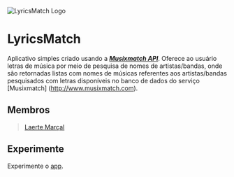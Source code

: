 ![LyricsMatch Logo](http://i.imgur.com/akKFEv8.png?1)

# LyricsMatch
Aplicativo simples criado usando a [**_Musixmatch API_**](http://api.musixmatch.com). Oferece ao usuário letras de música por meio de pesquisa de nomes de artistas/bandas, onde são retornadas listas com nomes de músicas referentes aos artistas/bandas pesquisados com letras disponíveis no banco de dados do serviço [Musixmatch] (http://www.musixmatch.com).
## Membros
> [Laerte Marçal](../../../../laertemarcal)

## Experimente
Experimente o [app](https://appetize.io/embed/fq655qng5758qt8212v7bfrj1w?device=nexus5&scale=100&autoplay=false&orientation=portrait&deviceColor=black).
